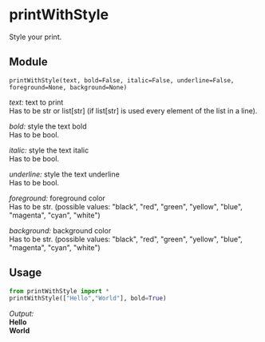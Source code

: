 <h1>printWithStyle</h1>

Style your print.

<h2>Module</h2>

``printWithStyle(text, bold=False, italic=False, underline=False, foreground=None, background=None)``

<i>text:</i> text to print<br>
Has to be str or list[str] (if list[str] is used every element of the list in a line).

<i>bold:</i> style the text bold<br>
Has to be bool.

<i>italic:</i> style the text italic<br>
Has to be bool.

<i>underline:</i> style the text underline<br>
Has to be bool.

<i>foreground:</i> foreground color<br>
Has to be str. (possible values: "black", "red", "green", "yellow", "blue", "magenta", "cyan", "white")

<i>background:</i> background color<br>
Has to be str. (possible values: "black", "red", "green", "yellow", "blue", "magenta", "cyan", "white")

<h2>Usage</h2>

```python
from printWithStyle import *
printWithStyle(["Hello","World"], bold=True)
```
<i>Output:</i><br>
<b>Hello<br>World</b>
